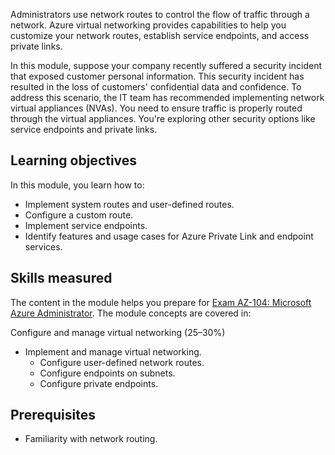 
Administrators use network routes to control the flow of traffic through a network. Azure virtual networking provides capabilities to help you customize your network routes, establish service endpoints, and access private links.

In this module, suppose your company recently suffered a security incident that exposed customer personal information. This security incident has resulted in the loss of customers' confidential data and confidence. To address this scenario, the IT team has recommended implementing network virtual appliances (NVAs). You need to ensure traffic is properly routed through the virtual appliances. You're exploring other security options like service endpoints and private links.

## Learning objectives

In this module, you learn how to:

- Implement system routes and user-defined routes.
- Configure a custom route.
- Implement service endpoints.
- Identify features and usage cases for Azure Private Link and endpoint services.

## Skills measured

The content in the module helps you prepare for [Exam AZ-104: Microsoft Azure Administrator](/certifications/exams/az-104). The module concepts are covered in:

Configure and manage virtual networking (25–30%)

- Implement and manage virtual networking.
   - Configure user-defined network routes.
   - Configure endpoints on subnets.
   - Configure private endpoints.

## Prerequisites

- Familiarity with network routing.